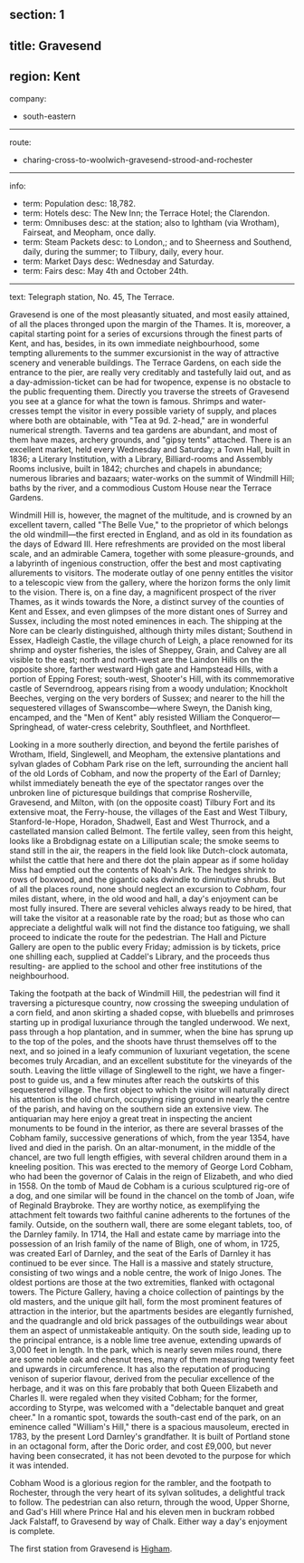 section: 1
----
title: Gravesend
----
region: Kent
----
company:
- south-eastern
----
route:
- charing-cross-to-woolwich-gravesend-strood-and-rochester
----
info:
- term: Population
  desc: 18,782.
- term: Hotels
  desc: The New Inn; the Terrace Hotel; the Clarendon.
- term: Omnibuses
  desc: at the station; also to Ightham (via Wrotham), Fairseat, and Meopham, once dally.
- term: Steam Packets
  desc: to London,; and to Sheerness and Southend, daily, during the summer; to Tilbury, daily, every hour.
- term: Market Days
  desc: Wednesday and Saturday.
- term: Fairs
  desc: May 4th and October 24th.
----
text: Telegraph station, No. 45, The Terrace.

Gravesend is one of the most pleasantly situated, and most easily attained, of all the places thronged upon the margin of the Thames. It is, moreover, a capital starting point for a series of excursions through the finest parts of Kent, and has, besides, in its own immediate neighbourhood, some tempting allurements to the summer excursionist in the way of attractive scenery and venerable buildings. The Terrace Gardens, on each side the entrance to the pier, are really very creditably and tastefully laid out, and as a day-admission-ticket can be had for twopence, expense is no obstacle to the public frequenting them. Directly you traverse the streets of Gravesend you see at a glance for what the town is famous. Shrimps and water-cresses tempt the visitor in every possible variety of supply, and places where both are obtainable, with "Tea at 9d. 2-head," are in wonderful numerical strength. Taverns and tea gardens are abundant, and most of them have mazes, archery grounds, and "gipsy tents" attached. There is an excellent market, held every Wednesday and Saturday; a Town Hall, built in 1836; a Literary Institution, with a Library, Billiard-rooms and Assembly Rooms inclusive, built in 1842; churches and chapels in abundance; numerous libraries and bazaars; water-works on the summit of Windmill Hill; baths by the river, and a commodious Custom House near the Terrace Gardens.

Windmill Hill is, however, the magnet of the multitude, and is crowned by an excellent tavern, called "The Belle Vue," to the proprietor of which belongs the old windmill—the first erected in England, and as old in its foundation as the days of Edward III. Here refreshments are provided on the most liberal scale, and an admirable Camera, together with some pleasure-grounds, and a labyrinth of ingenious construction, offer the best and most captivating allurements to visitors. The moderate outlay of one penny entitles the visitor to a telescopic view from the gallery, where the horizon forms the only limit to the vision. There is, on a fine day, a magnificent prospect of the river Thames, as it winds towards the Nore, a distinct survey of the counties of Kent and Essex, and even glimpses of the more distant ones of Surrey and Sussex, including the most noted eminences in each. The shipping at the Nore can be clearly distinguished, although thirty miles distant; Southend in Essex, Hadleigh Castle, the village church of Leigh, a place renowned for its shrimp and oyster fisheries, the isles of Sheppey, Grain, and Calvey are all visible to the east; north and north-west are the Laindon Hills on the opposite shore, farther westward High gate and Hampstead Hills, with a portion of Epping Forest; south-west, Shooter's Hill, with its commemorative castle of Severndroog, appears rising from a woody undulation; Knockholt Beeches, verging on the very borders of Sussex; and nearer to the hill the sequestered villages of Swanscombe—where Sweyn, the Danish king, encamped, and the "Men of Kent" ably resisted William the Conqueror—Springhead, of water-cress celebrity, Southfleet, and Northfleet.

Looking in a more southerly direction, and beyond the fertile parishes of Wrotham, Ifield, Singlewell, and Meopham, the extensive plantations and sylvan glades of Cobham Park rise on the left, surrounding the ancient hall of the old Lords of Cobham, and now the property of the Earl of Darnley; whilst immediately beneath the eye of the spectator ranges over the unbroken line of picturesque buildings that comprise Rosherville, Gravesend, and Milton, with (on the opposite coast) Tilbury Fort and its extensive moat, the Ferry-house, the villages of the East and West Tilbury, Stanford-le-Hope, Horadon, Shadwell, East and West Thurrock, and a castellated mansion called Belmont. The fertile valley, seen from this height, looks like a Brobdignag estate on a Lilliputian scale; the smoke seems to stand still in the air, the reapers in the field look like Dutch-clock automata, whilst the cattle that here and there dot the plain appear as if some holiday Miss had emptied out the contents of Noah's Ark. The hedges shrink to rows of boxwood, and the gigantic oaks dwindle to diminutive shrubs. But of all the places round, none should neglect an excursion to *Cobham*, four miles distant, where, in the old wood and hall, a day's enjoyment can be most fully insured. There are several vehicles always ready to be hired, that will take the visitor at a reasonable rate by the road; but as those who can appreciate a delightful walk will not find the distance too fatiguing, we shall proceed to indicate the route for the pedestrian. The Hall and Picture Gallery are open to the public every Friday; admission is by tickets, price one shilling each, supplied at Caddel's Library, and the proceeds thus resulting- are applied to the school and other free institutions of the neighbourhood.

Taking the footpath at the back of Windmill Hill, the pedestrian will find it traversing a picturesque country, now crossing the sweeping undulation of a corn field, and anon skirting a shaded copse, with bluebells and primroses starting up in prodigal luxuriance through the tangled underwood. We next, pass through a hop plantation, and in summer, when the bine has sprung up to the top of the poles, and the shoots have thrust themselves off to the next, and so joined in a leafy communion of luxuriant vegetation, the scene becomes truly Arcadian, and an excellent substitute for the vineyards of the south. Leaving the little village of Singlewell to the right, we have a finger-post to guide us, and a few minutes after reach the outskirts of this sequestered village. The first object to which the visitor will naturally direct his attention is the old church, occupying rising ground in nearly the centre of the parish, and having on the southern side an extensive view. The antiquarian may here enjoy a great treat in inspecting the ancient monuments to be found in the interior, as there are several brasses of the Cobham family, successive generations of which, from the year 1354, have lived and died in the parish. On an altar-monument, in the middle of the chancel, are two full length effigies, with several children around them in a kneeling position. This was erected to the memory of George Lord Cobham, who had been the governor of Calais in the reign of Elizabeth, and who died in 1558. On the tomb of Maud de Cobham is a curious sculptured rig-ore of a dog, and one similar will be found in the chancel on the tomb of Joan, wife of Reginald Braybroke. They are worthy notice, as exemplifying the attachment felt towards two faithful canine adherents to the fortunes of the family. Outside, on the southern wall, there are some elegant tablets, too, of the Darnley family. In 1714, the Hall and estate came by marriage into the possession of an Irish family of the name of Bligh, one of whom, in 1725, was created Earl of Darnley, and the seat of the Earls of Darnley it has continued to be ever since. The Hall is a massive and stately structure, consisting of two wings and a noble centre, the work of Inigo Jones. The oldest portions are those at the two extremities, flanked with octagonal towers. The Picture Gallery, having a choice collection of paintings by the old masters, and the unique gilt hall, form the most prominent features of attraction in the interior, but the apartments besides are elegantly furnished, and the quadrangle and old brick passages of the outbuildings wear about them an aspect of unmistakeable antiquity. On the south side, leading up to the principal entrance, is a noble lime tree avenue, extending upwards of 3,000 feet in length. In the park, which is nearly seven miles round, there are some noble oak and chesnut trees, many of them measuring twenty feet and upwards in circumference. It has also the reputation of producing venison of superior flavour, derived from the peculiar excellence of the herbage, and it was on this fare probably that both Queen Elizabeth and Charles II. were regaled when they visited Cobham; for the former, according to Styrpe, was welcomed with a "delectable banquet and great cheer." In a romantic spot, towards the south-cast end of the park, on an eminence called "William's Hill," there is a spacious mausoleum, erected in 1783, by the present Lord Darnley's grandfather. It is built of Portland stone in an octagonal form, after the Doric order, and cost £9,000, but never having been consecrated, it has not been devoted to the purpose for which it was intended.

Cobham Wood is a glorious region for the rambler, and the footpath to Rochester, through the very heart of its sylvan solitudes, a delightful track to follow. The pedestrian can also return, through the wood, Upper Shorne, and Gad's Hill where Prince Hal and his eleven men in buckram robbed Jack Falstaff, to Gravesend by way of Chalk. Either way a day's enjoyment is complete.

The first station from Gravesend is [Higham](/stations/higham).
